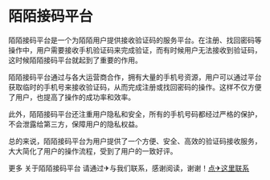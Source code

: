 # 陌陌接码平台

陌陌接码平台是一个为陌陌用户提供接收验证码的服务平台。在注册、找回密码等操作中，用户需要接收手机验证码来完成验证，而有时候用户无法接收到验证码，这时候陌陌接码平台就起到了重要的作用。

陌陌接码平台通过与各大运营商合作，拥有大量的手机号资源，用户可以通过平台获取临时的手机号来接收验证码，从而完成注册或找回密码的操作。这样不仅方便了用户，也提高了操作的成功率和效率。

此外，陌陌接码平台还注重用户隐私和安全，所有的手机号码都经过严格的保护，不会泄露给第三方，保障用户的隐私权益。

总的来说，陌陌接码平台为用户提供了一个方便、安全、高效的验证码接收服务，大大简化了用户的操作流程，受到了用户的一致好评。

更多 关于陌陌接码平台 请通过✈与我们联系，感谢阅读，谢谢！[点✈这里联系](https://tg.k02.cc)